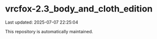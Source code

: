 # vrcfox-2.3_body_and_cloth_edition

Last updated: 2025-07-07 22:25:04

This repository is automatically maintained.
